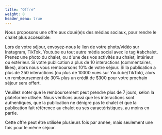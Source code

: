 ```yaml
---
title: "Offre"
weight: 8
header_menu: true
---
```

Nous proposons une offre aux doué(e)s des médias sociaux, pour rendre le chalet plus accessible:

Lors de votre séjour, envoyez-nous le lien de votre photo/vidéo sur Instagram, TikTok, Youtube ou tout autre média social avec le tag #abchalet. Prenez une photo du chalet, ou d'une des vos activités au chalet, intérieur ou extérieur. Si votre publication a plus de 10 interactions (commentaires, likes), alors nous vous remboursons 10% de votre séjour. Si la publication a plus de 250 interactions (ou plus de 10000 vues sur Youtube/TikTok), alors un remboursement de 30% plus un crédit de $300 pour votre prochain séjour sera offert. 

Veuillez noter que le remboursement peut prendre plus de 7 jours, selon la plateforme utlisée. Nous vérifions aussi que les interactions sont authentiques, que la publication ne dénigre pas le chalet et que la publication fait référence au chalet ou ses caractéristiques, au moins en partie.

Cette offre peut être utilisée plusieurs fois par année, mais seulement une fois pour le même séjour.